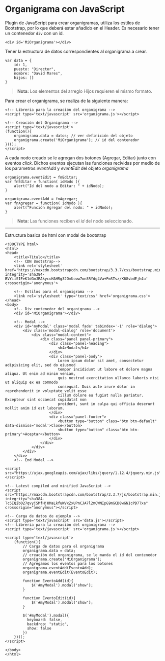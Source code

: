 Organigrama con JavaScript
===================


Plugin de JavaScript para crear organigramas, utiliza los estilos de Bootstrap, por lo que deberá estar añadido en el Header. Es necesario tener un contenedor `div` con un id.

```
<div id='MiOrganigrama'></div>
```
Tener la estructura de datos correspondientes al organigrama a crear.
```
var data = {
	id: 1,
	puesto: "Director",
	nombre: "David Mares",
	hijos: [] 
}
```

> **Nota:** Los elementos del arreglo Hijos requieren el mismo formato.

Para crear el organigrama, se realiza de la siguiente manera:
```
<!-- Libreria para la creación del organigrama -->
<script type='text/javascript' src='organigrama.js'></script>

<!-- Creación del Organigrama -->
<script type='text/javascript'>
(function(){
	organigrama.data = datos; // ver definición del objeto
	organigrama.create('MiOrganigrama'); // id del contenedor
})();
</script>
```

A cada nodo creado se le agregan dos botones (Agregar, Editar) junto con eventos *click*. Dichos eventos ejecutan las funciones recividas por medio de los parametros *eventAdd* y *eventEdit* del objeto *organigrama*

```
organigrama.eventEdit = fnEditar;
var fnEditar = function( idNodo ){
	alert("Id del nodo a Editar: " + idNodo);
}

organigrama.eventAdd = fnAgregar;
var fnAgregar = function( idNodo ){
	alert("Función Agregar del nodo: " + idNodo);
}
```

> **Nota:** Las funciones reciben el *id* del nodo seleccionado.

---
Estructura basica de html con modal de bootstrap

```
<!DOCTYPE html>
<html>
<head>
	<title>Titulo</title>
	<!-- CDN Bootstrap-->
	<link rel='stylesheet' href='https://maxcdn.bootstrapcdn.com/bootstrap/3.3.7/css/bootstrap.min.css' integrity='sha384-BVYiiSIFeK1dGmJRAkycuHAHRg32OmUcww7on3RYdg4Va+PmSTsz/K68vbdEjh4u' crossorigin='anonymous'>

	<!-- Estilos para el organigrama -->
	<link rel='stylesheet' type='text/css' href='organigrama.css'>
</head>
<body>
	<!-- Div contenedor del organigrama -->
	<div id='MiOrganigrama'></div>

	<!-- Modal -->
	<div id='myModal' class='modal fade' tabindex='-1' role='dialog'>
		<div class='modal-dialog' role='document'>
			<div class="modal-content">
				<div class="panel panel-primary">
					<div class="panel-heading">
						<h4>Modal</h4>
					</div>
					<div class="panel-body">
						Lorem ipsum dolor sit amet, consectetur adipisicing elit, sed do eiusmod
						tempor incididunt ut labore et dolore magna aliqua. Ut enim ad minim veniam,
						quis nostrud exercitation ullamco laboris nisi ut aliquip ex ea commodo
						consequat. Duis aute irure dolor in reprehenderit in voluptate velit esse
						cillum dolore eu fugiat nulla pariatur. Excepteur sint occaecat cupidatat non
						proident, sunt in culpa qui officia deserunt mollit anim id est laborum.
					</div>
					<div class="panel-footer">
						<button type="button" class="btn btn-default" data-dismiss='modal'>Close</button>
						<button type="button" class='btn btn-primary'>Aceptar</button>
					</div>
				</div>
			</div>
		</div>
	</div>
	<!-- End Modal -->

<script src="https://ajax.googleapis.com/ajax/libs/jquery/1.12.4/jquery.min.js"></script>

<!-- Latest compiled and minified JavaScript -->
<script src="https://maxcdn.bootstrapcdn.com/bootstrap/3.3.7/js/bootstrap.min.js" integrity="sha384-Tc5IQib027qvyjSMfHjOMaLkfuWVxZxUPnCJA7l2mCWNIpG9mGCD8wGNIcPD7Txa" crossorigin="anonymous"></script>

<!-- Carga de datos de ejemplo -->
<script type='text/javascript' src='data.js'></script>
<!-- Libreria para la creación del organigrama -->
<script type='text/javascript' src='organigrama.js'></script>

<script type='text/javascript'>
	(function(){
		// Carga de datos para el organigrama
		organigrama.data = data;
		// creación del organigrama, se le manda el id del contenedor
		organigrama.create('MiOrganigrama');
		// Agregamos los eventos para los botones
		organigrama.eventAdd(EventoAdd);
		organigrama.eventEdit(EventoEdit);

		function EventoAdd(id){
			$('#myModal').modal('show');
		}

		function EventoEdit(id){
			$('#myModal').modal('show');
		}

		$('#myModal').modal({
		  keyboard: false,
		  backdrop: "static",
		  show: false
		})
	})();
</script>

</body>
</html>

```